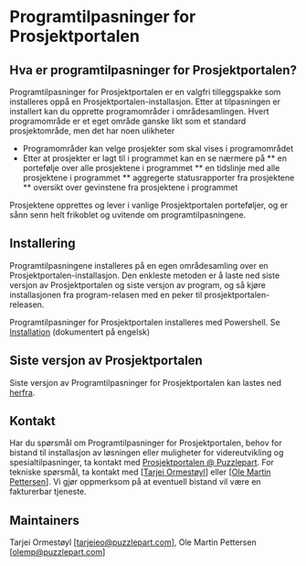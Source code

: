 Programtilpasninger for Prosjektportalen
=================

## Hva er programtilpasninger for Prosjektportalen? ##

Programtilpasninger for Prosjektportalen er en valgfri tilleggspakke som installeres oppå en Prosjektportalen-installasjon. Etter at tilpasningen er installert kan du opprette programområder i områdesamlingen. Hvert programområde er et eget område ganske likt som et standard prosjektområde, men det har noen ulikheter

* Programområder kan velge prosjekter som skal vises i programområdet
* Etter at prosjekter er lagt til i programmet kan en se nærmere på
** en portefølje over alle prosjektene i programmet
** en tidslinje med alle prosjektene i programmet
** aggregerte statusrapporter fra prosjektene
** oversikt over gevinstene fra prosjektene i programmet

Prosjektene opprettes og lever i vanlige Prosjektportalen porteføljer, og er sånn senn helt frikoblet og uvitende om programtilpasningene.

## Installering ##

Programtilpasningene installeres på en egen områdesamling over en Prosjektportalen-installasjon. Den enkleste metoden er å laste ned siste versjon av Prosjektportalen og siste versjon av program, og så kjøre installasjonen fra program-relasen med en peker til prosjektportalen-releasen.

Programtilpasninger for Prosjektportalen installeres med Powershell. Se [Installation](https://github.com/Puzzlepart/prosjektportalen-program/wiki/Installation) (dokumentert på engelsk)

## Siste versjon av Prosjektportalen ##

Siste versjon av Programtilpasninger for Prosjektportalen kan lastes ned [herfra](https://github.com/Puzzlepart/prosjektportalen-program/releases/latest).

## Kontakt ##

Har du spørsmål om Programtilpasninger for Prosjektportalen, behov for bistand til installasjon av løsningen eller muligheter for videreutvikling og spesialtilpasninger, ta kontakt med <a href="mailto:prosjektportalen@puzzlepart.com">Prosjektportalen @ Puzzlepart</a>. For tekniske spørsmål, ta kontakt med [<a href="mailto:tarjeieo@puzzlepart.com">Tarjei Ormestøyl</a>] eller [<a href="mailto:olemp@puzzlepart.com">Ole Martin Pettersen</a>]. Vi gjør oppmerksom på at eventuell bistand vil være en fakturerbar tjeneste. 

## Maintainers ##

Tarjei Ormestøyl [tarjeieo@puzzlepart.com], Ole Martin Pettersen [olemp@puzzlepart.com]
